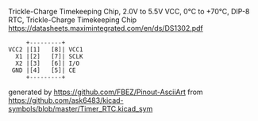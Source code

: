 Trickle-Charge Timekeeping Chip, 2.0V to 5.5V VCC, 0°C to +70°C, DIP-8
RTC, Trickle-Charge Timekeeping Chip
https://datasheets.maximintegrated.com/en/ds/DS1302.pdf


	     +---------+
	VCC2 |[1]   [8]| VCC1
	  X1 |[2]   [7]| SCLK
	  X2 |[3]   [6]| I/O
	 GND |[4]   [5]| CE
	     +---------+


generated by https://github.com/FBEZ/Pinout-AsciiArt from https://github.com/ask6483/kicad-symbols/blob/master/Timer_RTC.kicad_sym